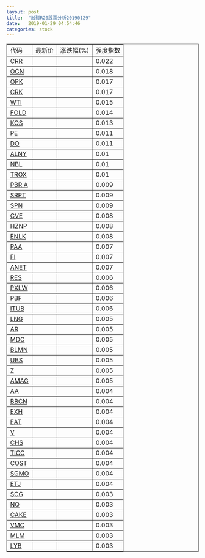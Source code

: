 ```yaml
---
layout: post
title:  "触碰R20股票分析20190129"
date:   2019-01-29 04:54:46
categories: stock
---
```

<script type="text/javascript">
var stockList = []
stockList.push('gb_crr');
stockList.push('gb_ocn');
stockList.push('gb_opk');
stockList.push('gb_crk');
stockList.push('gb_wti');
stockList.push('gb_fold');
stockList.push('gb_kos');
stockList.push('gb_pe');
stockList.push('gb_do');
stockList.push('gb_alny');
stockList.push('gb_nbl');
stockList.push('gb_trox');
stockList.push('gb_pbr.a');
stockList.push('gb_srpt');
stockList.push('gb_spn');
stockList.push('gb_cve');
stockList.push('gb_hznp');
stockList.push('gb_enlk');
stockList.push('gb_paa');
stockList.push('gb_fi');
stockList.push('gb_anet');
stockList.push('gb_res');
stockList.push('gb_pxlw');
stockList.push('gb_pbf');
stockList.push('gb_itub');
stockList.push('gb_lng');
stockList.push('gb_ar');
stockList.push('gb_mdc');
stockList.push('gb_blmn');
stockList.push('gb_ubs');
stockList.push('gb_z');
stockList.push('gb_amag');
stockList.push('gb_aa');
stockList.push('gb_bbcn');
stockList.push('gb_exh');
stockList.push('gb_eat');
stockList.push('gb_v');
stockList.push('gb_chs');
stockList.push('gb_ticc');
stockList.push('gb_cost');
stockList.push('gb_sgmo');
stockList.push('gb_etj');
stockList.push('gb_scg');
stockList.push('gb_nq');
stockList.push('gb_cake');
stockList.push('gb_vmc');
stockList.push('gb_mlm');
stockList.push('gb_lyb');
</script>

<table border="1">
 <tr>
 <td>代码</td>
  <td>最新价</td>
  <td>涨跌幅(%)</td>
 <td>强度指数</td>
</tr>
  <tr id="crr"><td><a href="http://stock.finance.sina.com.cn/usstock/quotes/CRR.html" target="_blank">CRR</a></td><td></td><td></td><td>0.022</td></tr>
  <tr id="ocn"><td><a href="http://stock.finance.sina.com.cn/usstock/quotes/OCN.html" target="_blank">OCN</a></td><td></td><td></td><td>0.018</td></tr>
  <tr id="opk"><td><a href="http://stock.finance.sina.com.cn/usstock/quotes/OPK.html" target="_blank">OPK</a></td><td></td><td></td><td>0.017</td></tr>
  <tr id="crk"><td><a href="http://stock.finance.sina.com.cn/usstock/quotes/CRK.html" target="_blank">CRK</a></td><td></td><td></td><td>0.017</td></tr>
  <tr id="wti"><td><a href="http://stock.finance.sina.com.cn/usstock/quotes/WTI.html" target="_blank">WTI</a></td><td></td><td></td><td>0.015</td></tr>
  <tr id="fold"><td><a href="http://stock.finance.sina.com.cn/usstock/quotes/FOLD.html" target="_blank">FOLD</a></td><td></td><td></td><td>0.014</td></tr>
  <tr id="kos"><td><a href="http://stock.finance.sina.com.cn/usstock/quotes/KOS.html" target="_blank">KOS</a></td><td></td><td></td><td>0.013</td></tr>
  <tr id="pe"><td><a href="http://stock.finance.sina.com.cn/usstock/quotes/PE.html" target="_blank">PE</a></td><td></td><td></td><td>0.011</td></tr>
  <tr id="do"><td><a href="http://stock.finance.sina.com.cn/usstock/quotes/DO.html" target="_blank">DO</a></td><td></td><td></td><td>0.011</td></tr>
  <tr id="alny"><td><a href="http://stock.finance.sina.com.cn/usstock/quotes/ALNY.html" target="_blank">ALNY</a></td><td></td><td></td><td>0.01</td></tr>
  <tr id="nbl"><td><a href="http://stock.finance.sina.com.cn/usstock/quotes/NBL.html" target="_blank">NBL</a></td><td></td><td></td><td>0.01</td></tr>
  <tr id="trox"><td><a href="http://stock.finance.sina.com.cn/usstock/quotes/TROX.html" target="_blank">TROX</a></td><td></td><td></td><td>0.01</td></tr>
  <tr id="pbr.a"><td><a href="http://stock.finance.sina.com.cn/usstock/quotes/PBR.A.html" target="_blank">PBR.A</a></td><td></td><td></td><td>0.009</td></tr>
  <tr id="srpt"><td><a href="http://stock.finance.sina.com.cn/usstock/quotes/SRPT.html" target="_blank">SRPT</a></td><td></td><td></td><td>0.009</td></tr>
  <tr id="spn"><td><a href="http://stock.finance.sina.com.cn/usstock/quotes/SPN.html" target="_blank">SPN</a></td><td></td><td></td><td>0.009</td></tr>
  <tr id="cve"><td><a href="http://stock.finance.sina.com.cn/usstock/quotes/CVE.html" target="_blank">CVE</a></td><td></td><td></td><td>0.008</td></tr>
  <tr id="hznp"><td><a href="http://stock.finance.sina.com.cn/usstock/quotes/HZNP.html" target="_blank">HZNP</a></td><td></td><td></td><td>0.008</td></tr>
  <tr id="enlk"><td><a href="http://stock.finance.sina.com.cn/usstock/quotes/ENLK.html" target="_blank">ENLK</a></td><td></td><td></td><td>0.008</td></tr>
  <tr id="paa"><td><a href="http://stock.finance.sina.com.cn/usstock/quotes/PAA.html" target="_blank">PAA</a></td><td></td><td></td><td>0.007</td></tr>
  <tr id="fi"><td><a href="http://stock.finance.sina.com.cn/usstock/quotes/FI.html" target="_blank">FI</a></td><td></td><td></td><td>0.007</td></tr>
  <tr id="anet"><td><a href="http://stock.finance.sina.com.cn/usstock/quotes/ANET.html" target="_blank">ANET</a></td><td></td><td></td><td>0.007</td></tr>
  <tr id="res"><td><a href="http://stock.finance.sina.com.cn/usstock/quotes/RES.html" target="_blank">RES</a></td><td></td><td></td><td>0.006</td></tr>
  <tr id="pxlw"><td><a href="http://stock.finance.sina.com.cn/usstock/quotes/PXLW.html" target="_blank">PXLW</a></td><td></td><td></td><td>0.006</td></tr>
  <tr id="pbf"><td><a href="http://stock.finance.sina.com.cn/usstock/quotes/PBF.html" target="_blank">PBF</a></td><td></td><td></td><td>0.006</td></tr>
  <tr id="itub"><td><a href="http://stock.finance.sina.com.cn/usstock/quotes/ITUB.html" target="_blank">ITUB</a></td><td></td><td></td><td>0.006</td></tr>
  <tr id="lng"><td><a href="http://stock.finance.sina.com.cn/usstock/quotes/LNG.html" target="_blank">LNG</a></td><td></td><td></td><td>0.005</td></tr>
  <tr id="ar"><td><a href="http://stock.finance.sina.com.cn/usstock/quotes/AR.html" target="_blank">AR</a></td><td></td><td></td><td>0.005</td></tr>
  <tr id="mdc"><td><a href="http://stock.finance.sina.com.cn/usstock/quotes/MDC.html" target="_blank">MDC</a></td><td></td><td></td><td>0.005</td></tr>
  <tr id="blmn"><td><a href="http://stock.finance.sina.com.cn/usstock/quotes/BLMN.html" target="_blank">BLMN</a></td><td></td><td></td><td>0.005</td></tr>
  <tr id="ubs"><td><a href="http://stock.finance.sina.com.cn/usstock/quotes/UBS.html" target="_blank">UBS</a></td><td></td><td></td><td>0.005</td></tr>
  <tr id="z"><td><a href="http://stock.finance.sina.com.cn/usstock/quotes/Z.html" target="_blank">Z</a></td><td></td><td></td><td>0.005</td></tr>
  <tr id="amag"><td><a href="http://stock.finance.sina.com.cn/usstock/quotes/AMAG.html" target="_blank">AMAG</a></td><td></td><td></td><td>0.005</td></tr>
  <tr id="aa"><td><a href="http://stock.finance.sina.com.cn/usstock/quotes/AA.html" target="_blank">AA</a></td><td></td><td></td><td>0.004</td></tr>
  <tr id="bbcn"><td><a href="http://stock.finance.sina.com.cn/usstock/quotes/BBCN.html" target="_blank">BBCN</a></td><td></td><td></td><td>0.004</td></tr>
  <tr id="exh"><td><a href="http://stock.finance.sina.com.cn/usstock/quotes/EXH.html" target="_blank">EXH</a></td><td></td><td></td><td>0.004</td></tr>
  <tr id="eat"><td><a href="http://stock.finance.sina.com.cn/usstock/quotes/EAT.html" target="_blank">EAT</a></td><td></td><td></td><td>0.004</td></tr>
  <tr id="v"><td><a href="http://stock.finance.sina.com.cn/usstock/quotes/V.html" target="_blank">V</a></td><td></td><td></td><td>0.004</td></tr>
  <tr id="chs"><td><a href="http://stock.finance.sina.com.cn/usstock/quotes/CHS.html" target="_blank">CHS</a></td><td></td><td></td><td>0.004</td></tr>
  <tr id="ticc"><td><a href="http://stock.finance.sina.com.cn/usstock/quotes/TICC.html" target="_blank">TICC</a></td><td></td><td></td><td>0.004</td></tr>
  <tr id="cost"><td><a href="http://stock.finance.sina.com.cn/usstock/quotes/COST.html" target="_blank">COST</a></td><td></td><td></td><td>0.004</td></tr>
  <tr id="sgmo"><td><a href="http://stock.finance.sina.com.cn/usstock/quotes/SGMO.html" target="_blank">SGMO</a></td><td></td><td></td><td>0.004</td></tr>
  <tr id="etj"><td><a href="http://stock.finance.sina.com.cn/usstock/quotes/ETJ.html" target="_blank">ETJ</a></td><td></td><td></td><td>0.004</td></tr>
  <tr id="scg"><td><a href="http://stock.finance.sina.com.cn/usstock/quotes/SCG.html" target="_blank">SCG</a></td><td></td><td></td><td>0.003</td></tr>
  <tr id="nq"><td><a href="http://stock.finance.sina.com.cn/usstock/quotes/NQ.html" target="_blank">NQ</a></td><td></td><td></td><td>0.003</td></tr>
  <tr id="cake"><td><a href="http://stock.finance.sina.com.cn/usstock/quotes/CAKE.html" target="_blank">CAKE</a></td><td></td><td></td><td>0.003</td></tr>
  <tr id="vmc"><td><a href="http://stock.finance.sina.com.cn/usstock/quotes/VMC.html" target="_blank">VMC</a></td><td></td><td></td><td>0.003</td></tr>
  <tr id="mlm"><td><a href="http://stock.finance.sina.com.cn/usstock/quotes/MLM.html" target="_blank">MLM</a></td><td></td><td></td><td>0.003</td></tr>
  <tr id="lyb"><td><a href="http://stock.finance.sina.com.cn/usstock/quotes/LYB.html" target="_blank">LYB</a></td><td></td><td></td><td>0.003</td></tr>
</table>
